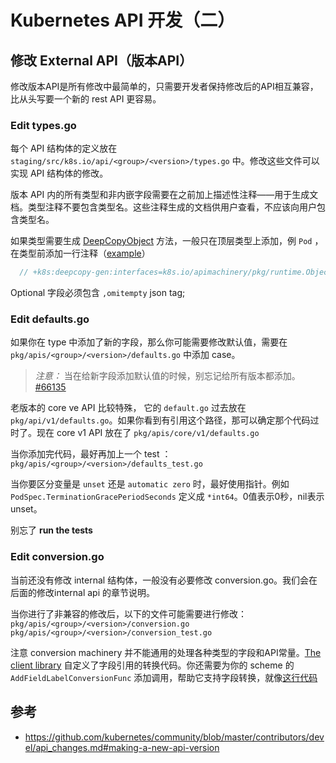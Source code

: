 # Kubernetes API 开发（二）

## 修改 External API（版本API）

修改版本API是所有修改中最简单的，只需要开发者保持修改后的API相互兼容，比从头写要一个新的 rest API 更容易。
<!--more-->

### Edit types.go

每个 API 结构体的定义放在 `staging/src/k8s.io/api/<group>/<version>/types.go` 中。修改这些文件可以实现 API 结构体的修改。

版本 API 内的所有类型和非内嵌字段需要在之前加上描述性注释——用于生成文档。类型注释不要包含类型名。这些注释生成的文档供用户查看，不应该向用户包含类型名。

如果类型需要生成 [DeepCopyObject](https://github.com/kubernetes/kubernetes/commit/8dd0989b395b29b872e1f5e06934721863e4a210#diff-6318847735efb6fae447e7dbf198c8b2R3767) 方法，一般只在顶层类型上添加，例 `Pod` ，在类型前添加一行注释（[example](https://github.com/kubernetes/kubernetes/commit/39d95b9b065fffebe5b6f233d978fe1723722085#diff-ab819c2e7a94a3521aecf6b477f9b2a7R30)）

```go
  // +k8s:deepcopy-gen:interfaces=k8s.io/apimachinery/pkg/runtime.Object
```

Optional 字段必须包含 `,omitempty` json tag;

### Edit defaults.go

如果你在 type 中添加了新的字段，那么你可能需要修改默认值，需要在 `pkg/apis/<group>/<version>/defaults.go` 中添加 case。

>*注意：* 当在给新字段添加默认值的时候，别忘记给所有版本都添加。[#66135](https://github.com/kubernetes/kubernetes/issues/66135)

老版本的 core ve API 比较特殊， 它的 `default.go` 过去放在 `pkg/api/v1/defaults.go`。如果你看到有引用这个路径，那可以确定那个代码过时了。现在 core v1 API 放在了 `pkg/apis/core/v1/defaults.go`

当你添加完代码，最好再加上一个 test ：`pkg/apis/<group>/<version>/defaults_test.go`

当你要区分变量是 `unset` 还是 `automatic zero` 时，最好使用指针。例如 `PodSpec.TerminationGracePeriodSeconds` 定义成 `*int64`。0值表示0秒，nil表示unset。

别忘了 **run the tests**

### Edit conversion.go

当前还没有修改 internal 结构体，一般没有必要修改 conversion.go。我们会在后面的修改internal api 的章节说明。

当你进行了非兼容的修改后，以下的文件可能需要进行修改：
`pkg/apis/<group>/<version>/conversion.go` 
`pkg/apis/<group>/<version>/conversion_test.go`

注意 conversion machinery 并不能通用的处理各种类型的字段和API常量。[The client library](https://github.com/kubernetes/client-go/blob/v4.0.0-beta.0/rest/request.go#L352) 自定义了字段引用的转换代码。你还需要为你的 scheme 的 `AddFieldLabelConversionFunc` 添加调用，帮助它支持字段转换，就像[这行代码](https://github.com/kubernetes/kubernetes/blob/v1.8.0-alpha.2/pkg/api/v1/conversion.go#L165)

## 参考

- https://github.com/kubernetes/community/blob/master/contributors/devel/api_changes.md#making-a-new-api-version
